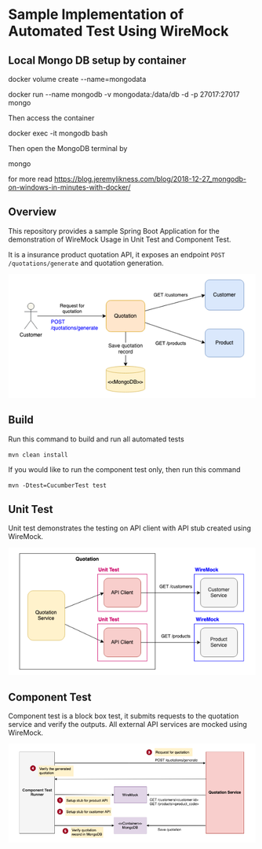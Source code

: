 # Sample Implementation of Automated Test Using WireMock

## Local Mongo DB setup by container 

docker volume create --name=mongodata

docker run --name mongodb -v mongodata:/data/db -d -p 27017:27017 mongo

Then access the container 

docker exec -it mongodb bash

Then open the MongoDB terminal by

mongo


for more read https://blog.jeremylikness.com/blog/2018-12-27_mongodb-on-windows-in-minutes-with-docker/ 

## Overview
This repository provides a sample Spring Boot Application for the demonstration of WireMock Usage in Unit Test and Component Test.

It is a insurance product quotation API, it exposes an endpoint ``POST /quotations/generate`` and quotation generation.

![Application Component Diagram](https://github.com/gavinklfong/spring-wiremock-demo/blob/main/blob/WireMock-Quotation_Service.png?raw=true)

## Build

Run this command to build and run all automated tests

`mvn clean install`

If you would like to run the component test only, then run this command

`mvn -Dtest=CucumberTest test`

## Unit Test

Unit test demonstrates the testing on API client with API stub created using WireMock.

![Unit Test Diagram](https://github.com/gavinklfong/spring-wiremock-demo/blob/main/blob/WireMock-Unit_Test.png?raw=true)


## Component Test

Component test is a block box test, it submits requests to the quotation service and verify the outputs. All external API services are mocked using WireMock.

![Component Test Diagram](https://github.com/gavinklfong/spring-wiremock-demo/blob/main/blob/WireMock-Component_Test.png?raw=true)


